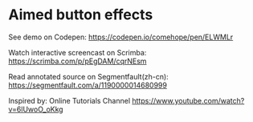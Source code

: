 # Aimed button effects

See demo on Codepen: https://codepen.io/comehope/pen/ELWMLr

Watch interactive screencast on Scrimba: https://scrimba.com/p/pEgDAM/cqrNEsm

Read annotated source on Segmentfault(zh-cn): https://segmentfault.com/a/1190000014680999

Inspired by: Online Tutorials Channel https://www.youtube.com/watch?v=6lUwoO_oKkg
